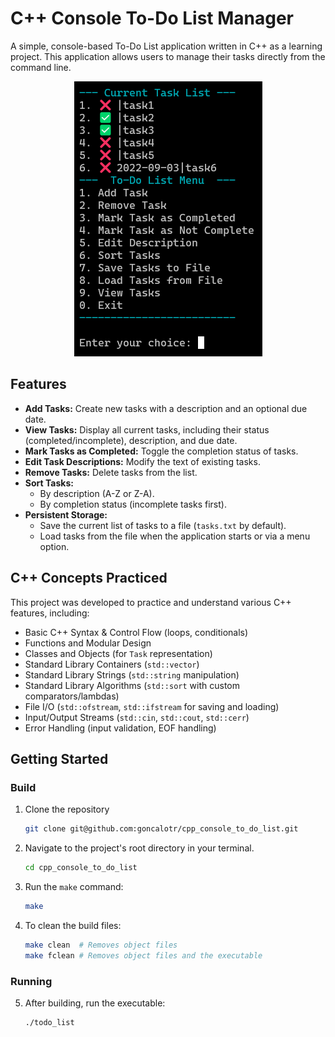# C++ Console To-Do List Manager

A simple, console-based To-Do List application written in C++ as a learning project.
This application allows users to manage their tasks directly from the command line.

<p align="center">
	<img src=https://github.com/goncalotr/cpp_console_to_do_list/blob/main/Screenshot.png>
</p>

## Features
- **Add Tasks:** Create new tasks with a description and an optional due date.
- **View Tasks:** Display all current tasks, including their status (completed/incomplete), description, and due date.
- **Mark Tasks as Completed:** Toggle the completion status of tasks.
- **Edit Task Descriptions:** Modify the text of existing tasks.
- **Remove Tasks:** Delete tasks from the list.
- **Sort Tasks:**
	- By description (A-Z or Z-A).
	- By completion status (incomplete tasks first).
- **Persistent Storage:**
	- Save the current list of tasks to a file (`tasks.txt` by default).
	- Load tasks from the file when the application starts or via a menu option.

## C++ Concepts Practiced

This project was developed to practice and understand various C++ features, including:
- Basic C++ Syntax & Control Flow (loops, conditionals)
- Functions and Modular Design
- Classes and Objects (for `Task` representation)
- Standard Library Containers (`std::vector`)
- Standard Library Strings (`std::string` manipulation)
- Standard Library Algorithms (`std::sort` with custom comparators/lambdas)
- File I/O (`std::ofstream`, `std::ifstream` for saving and loading)
- Input/Output Streams (`std::cin`, `std::cout`, `std::cerr`)
- Error Handling (input validation, EOF handling)

## Getting Started

### Build

1. Clone the repository

	``` bash
	git clone git@github.com:goncalotr/cpp_console_to_do_list.git
	```

2. Navigate to the project's root directory in your terminal.

	```bash
	cd cpp_console_to_do_list
	```

3. Run the `make` command:

	```bash
	make
	```

4. To clean the build files:
	```bash
	make clean  # Removes object files
	make fclean # Removes object files and the executable
	```


### Running

5. After building, run the executable:

	```bash
	./todo_list
	```
